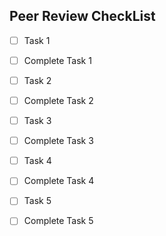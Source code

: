 Peer Review CheckList
---------------------
- [ ] Task 1
- [ ] Complete Task 1

- [ ] Task 2
- [ ] Complete Task 2

- [ ] Task 3
- [ ] Complete Task 3

- [ ] Task 4
- [ ] Complete Task 4

- [ ] Task 5
- [ ] Complete Task 5

